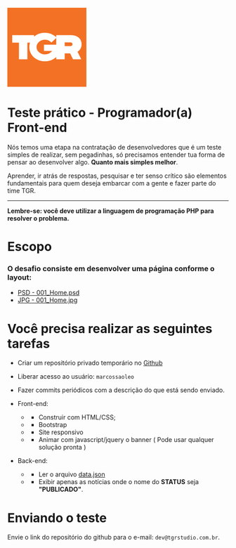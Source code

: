 ![tgr](../assets/logo-tgr.png)

# Teste prático - Programador(a) Front-end 


Nós temos uma etapa na contratação de desenvolvedores que é um teste simples de realizar, sem pegadinhas, só precisamos entender tua forma de pensar ao desenvolver algo. **Quanto mais simples melhor**.

Aprender, ir atrás de respostas, pesquisar e ter senso crítico são elementos fundamentais para quem deseja embarcar com a gente e fazer parte do time TGR.

---

**Lembre-se: você deve utilizar a linguagem de programação PHP para resolver o problema.**

# Escopo

###  O desafio consiste em desenvolver uma página conforme o layout:

- [PSD - 001_Home.psd](../assets/001_Home.psd)
- [JPG - 001_Home.jpg](../assets/001_Home.jpg)


# Você precisa realizar as seguintes tarefas

- Criar um repositório privado temporário no [Github](https://github.com/)
- Liberar acesso ao usuário: `marcossaoleo`
- Fazer commits periódicos com a descrição do que está sendo enviado.
- Front-end:
    - - Construir com HTML/CSS;
    - - Bootstrap
    - - Site responsivo
    - - Animar com javascript/jquery o banner ( Pode usar qualquer solução pronta  )

- Back-end:
    - - Ler o arquivo [data.json](../assets/data.json)
    - - Exibir apenas as notícias onde o nome do **STATUS** seja **"PUBLICADO"**.

# Enviando o teste
Envie o link do repositório do github para o e-mail: `dev@tgrstudio.com.br`.